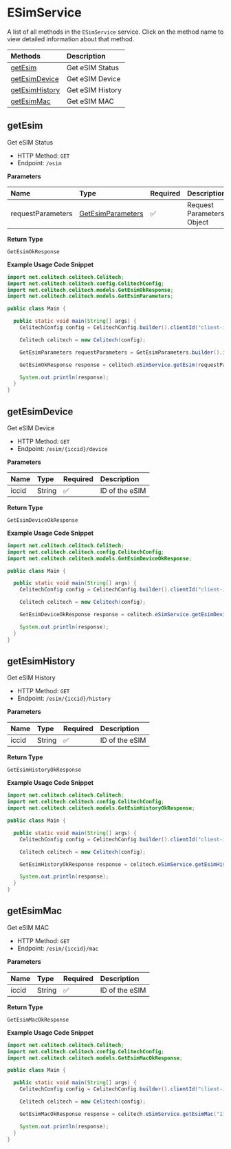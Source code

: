 # ESimService

A list of all methods in the `ESimService` service. Click on the method name to view detailed information about that method.

| Methods                           | Description      |
| :-------------------------------- | :--------------- |
| [getEsim](#getesim)               | Get eSIM Status  |
| [getEsimDevice](#getesimdevice)   | Get eSIM Device  |
| [getEsimHistory](#getesimhistory) | Get eSIM History |
| [getEsimMac](#getesimmac)         | Get eSIM MAC     |

## getEsim

Get eSIM Status

- HTTP Method: `GET`
- Endpoint: `/esim`

**Parameters**

| Name              | Type                                                | Required | Description               |
| :---------------- | :-------------------------------------------------- | :------- | :------------------------ |
| requestParameters | [GetEsimParameters](../models/GetEsimParameters.md) | ✅       | Request Parameters Object |

**Return Type**

`GetEsimOkResponse`

**Example Usage Code Snippet**

```java
import net.celitech.celitech.Celitech;
import net.celitech.celitech.config.CelitechConfig;
import net.celitech.celitech.models.GetEsimOkResponse;
import net.celitech.celitech.models.GetEsimParameters;

public class Main {

  public static void main(String[] args) {
    CelitechConfig config = CelitechConfig.builder().clientId("client-id").clientSecret("client-secret").build();

    Celitech celitech = new Celitech(config);

    GetEsimParameters requestParameters = GetEsimParameters.builder().iccid("1111222233334444555000").build();

    GetEsimOkResponse response = celitech.eSimService.getEsim(requestParameters);

    System.out.println(response);
  }
}

```

## getEsimDevice

Get eSIM Device

- HTTP Method: `GET`
- Endpoint: `/esim/{iccid}/device`

**Parameters**

| Name  | Type   | Required | Description    |
| :---- | :----- | :------- | :------------- |
| iccid | String | ✅       | ID of the eSIM |

**Return Type**

`GetEsimDeviceOkResponse`

**Example Usage Code Snippet**

```java
import net.celitech.celitech.Celitech;
import net.celitech.celitech.config.CelitechConfig;
import net.celitech.celitech.models.GetEsimDeviceOkResponse;

public class Main {

  public static void main(String[] args) {
    CelitechConfig config = CelitechConfig.builder().clientId("client-id").clientSecret("client-secret").build();

    Celitech celitech = new Celitech(config);

    GetEsimDeviceOkResponse response = celitech.eSimService.getEsimDevice("1111222233334444555000");

    System.out.println(response);
  }
}

```

## getEsimHistory

Get eSIM History

- HTTP Method: `GET`
- Endpoint: `/esim/{iccid}/history`

**Parameters**

| Name  | Type   | Required | Description    |
| :---- | :----- | :------- | :------------- |
| iccid | String | ✅       | ID of the eSIM |

**Return Type**

`GetEsimHistoryOkResponse`

**Example Usage Code Snippet**

```java
import net.celitech.celitech.Celitech;
import net.celitech.celitech.config.CelitechConfig;
import net.celitech.celitech.models.GetEsimHistoryOkResponse;

public class Main {

  public static void main(String[] args) {
    CelitechConfig config = CelitechConfig.builder().clientId("client-id").clientSecret("client-secret").build();

    Celitech celitech = new Celitech(config);

    GetEsimHistoryOkResponse response = celitech.eSimService.getEsimHistory("1111222233334444555000");

    System.out.println(response);
  }
}

```

## getEsimMac

Get eSIM MAC

- HTTP Method: `GET`
- Endpoint: `/esim/{iccid}/mac`

**Parameters**

| Name  | Type   | Required | Description    |
| :---- | :----- | :------- | :------------- |
| iccid | String | ✅       | ID of the eSIM |

**Return Type**

`GetEsimMacOkResponse`

**Example Usage Code Snippet**

```java
import net.celitech.celitech.Celitech;
import net.celitech.celitech.config.CelitechConfig;
import net.celitech.celitech.models.GetEsimMacOkResponse;

public class Main {

  public static void main(String[] args) {
    CelitechConfig config = CelitechConfig.builder().clientId("client-id").clientSecret("client-secret").build();

    Celitech celitech = new Celitech(config);

    GetEsimMacOkResponse response = celitech.eSimService.getEsimMac("1111222233334444555000");

    System.out.println(response);
  }
}

```
